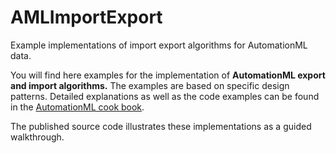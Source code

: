 # AMLImportExport
Example implementations of import export algorithms for AutomationML data.

You will find here examples for the implementation of **AutomationML export and import algorithms.** The examples are based on specific design patterns. Detailed explanations as well as the code examples can be found in the [AutomationML cook book](https://www.degruyter.com/document/doi/10.1515/9783110745979/html).

The published source code illustrates these implementations as a guided walkthrough. 
